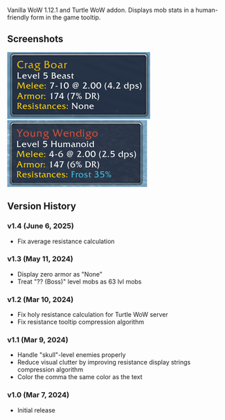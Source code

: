 Vanilla WoW 1.12.1 and Turtle WoW addon. Displays mob stats in a human-friendly form in the game tooltip.

## Screenshots

![boar.png](boar.png)
![wendigo.png](wendigo.png)

## Version History

### v1.4 (June 6, 2025)
* Fix average resistance calculation

### v1.3 (May 11, 2024)
* Display zero armor as "None"
* Treat "?? (Boss)" level mobs as 63 lvl mobs

### v1.2 (Mar 10, 2024)
* Fix holy resistance calculation for Turtle WoW server
* Fix resistance tooltip compression algorithm

### v1.1 (Mar 9, 2024)
* Handle "skull"-level enemies properly
* Reduce visual clutter by improving resistance display strings compression algorithm
* Color the comma the same color as the text

### v1.0 (Mar 7, 2024)
* Initial release
